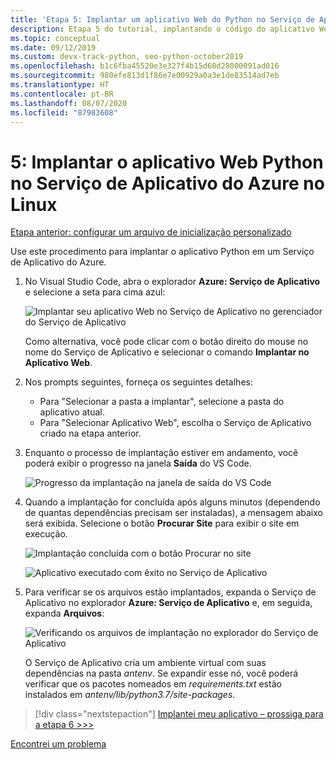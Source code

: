 ```yaml
---
title: 'Etapa 5: Implantar um aplicativo Web do Python no Serviço de Aplicativo do Azure no Linux usando o VS Code'
description: Etapa 5 do tutorial, implantando o código do aplicativo Web
ms.topic: conceptual
ms.date: 09/12/2019
ms.custom: devx-track-python, seo-python-october2019
ms.openlocfilehash: b1c6fba45520e3e327f4b15d60d28000091ad016
ms.sourcegitcommit: 980efe813d1f86e7e00929a0a3e1de83514ad7eb
ms.translationtype: HT
ms.contentlocale: pt-BR
ms.lasthandoff: 08/07/2020
ms.locfileid: "87983608"
---
```

# <a name="5-deploy-your-python-web-app-to-azure-app-service-on-linux"></a>5: Implantar o aplicativo Web Python no Serviço de Aplicativo do Azure no Linux

[Etapa anterior: configurar um arquivo de inicialização personalizado](tutorial-deploy-app-service-on-linux-04.md)

Use este procedimento para implantar o aplicativo Python em um Serviço de Aplicativo do Azure.

1. No Visual Studio Code, abra o explorador **Azure: Serviço de Aplicativo** e selecione a seta para cima azul:

   ![Implantar seu aplicativo Web no Serviço de Aplicativo no gerenciador do Serviço de Aplicativo](media/deploy-azure/deploy-web-app-to-app-service-in-app-service-explorer.png)

    Como alternativa, você pode clicar com o botão direito do mouse no nome do Serviço de Aplicativo e selecionar o comando **Implantar no Aplicativo Web**.

1. Nos prompts seguintes, forneça os seguintes detalhes:

    - Para "Selecionar a pasta a implantar", selecione a pasta do aplicativo atual.
    - Para "Selecionar Aplicativo Web", escolha o Serviço de Aplicativo criado na etapa anterior.

1. Enquanto o processo de implantação estiver em andamento, você poderá exibir o progresso na janela **Saída** do VS Code.

    ![Progresso da implantação na janela de saída do VS Code](media/deploy-azure/view-deployment-progress-in-visual-studio-code-output.png)

1. Quando a implantação for concluída após alguns minutos (dependendo de quantas dependências precisam ser instaladas), a mensagem abaixo será exibida. Selecione o botão **Procurar Site** para exibir o site em execução.

    ![Implantação concluída com o botão Procurar no site](media/deploy-azure/web-app-deployment-complete-with-browse-website-button.png)

    ![Aplicativo executado com êxito no Serviço de Aplicativo](media/deploy-azure/web-app-running-successfully-on-app-service.png)

1. Para verificar se os arquivos estão implantados, expanda o Serviço de Aplicativo no explorador **Azure: Serviço de Aplicativo** e, em seguida, expanda **Arquivos**:

    ![Verificando os arquivos de implantação no explorador do Serviço de Aplicativo](media/deploy-azure/expand-files-node-to-check-deployment-of-web-app-files.png)

    O Serviço de Aplicativo cria um ambiente virtual com suas dependências na pasta *antenv*. Se expandir esse nó, você poderá verificar que os pacotes nomeados em *requirements.txt* estão instalados em *antenv/lib/python3.7/site-packages*.

> [!div class="nextstepaction"]
> [Implantei meu aplicativo – prossiga para a etapa 6 >>>](tutorial-deploy-app-service-on-linux-06.md)

[Encontrei um problema](https://www.research.net/r/PWZWZ52?tutorial=vscode-appservice-python&step=05-deploy-app)
